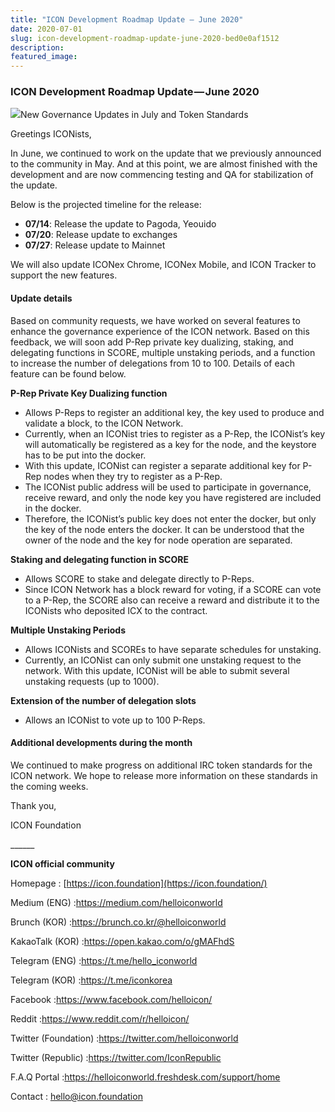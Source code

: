 ```yaml
---
title: "ICON Development Roadmap Update — June 2020"
date: 2020-07-01
slug: icon-development-roadmap-update-june-2020-bed0e0af1512
description:
featured_image:
---
```


### ICON Development Roadmap Update — June 2020

![](https://cdn-images-1.medium.com/max/800/1*h0DSd97HDgqASCamznWlfQ.png)New Governance Updates in July and Token Standards

Greetings ICONists,

In June, we continued to work on the update that we previously announced to the community in May. And at this point, we are almost finished with the development and are now commencing testing and QA for stabilization of the update.

Below is the projected timeline for the release:

* **07/14**: Release the update to Pagoda, Yeouido
* **07/20**: Release update to exchanges
* **07/27**: Release update to Mainnet

We will also update ICONex Chrome, ICONex Mobile, and ICON Tracker to support the new features.

#### Update details

Based on community requests, we have worked on several features to enhance the governance experience of the ICON network. Based on this feedback, we will soon add P-Rep private key dualizing, staking, and delegating functions in SCORE, multiple unstaking periods, and a function to increase the number of delegations from 10 to 100. Details of each feature can be found below.

**P-Rep Private Key Dualizing function**

* Allows P-Reps to register an additional key, the key used to produce and validate a block, to the ICON Network.
* Currently, when an ICONist tries to register as a P-Rep, the ICONist’s key will automatically be registered as a key for the node, and the keystore has to be put into the docker.
* With this update, ICONist can register a separate additional key for P-Rep nodes when they try to register as a P-Rep.
* The ICONist public address will be used to participate in governance, receive reward, and only the node key you have registered are included in the docker.
* Therefore, the ICONist’s public key does not enter the docker, but only the key of the node enters the docker. It can be understood that the owner of the node and the key for node operation are separated.

**Staking and delegating function in SCORE**

* Allows SCORE to stake and delegate directly to P-Reps.
* Since ICON Network has a block reward for voting, if a SCORE can vote to a P-Rep, the SCORE also can receive a reward and distribute it to the ICONists who deposited ICX to the contract.

**Multiple Unstaking Periods**

* Allows ICONists and SCOREs to have separate schedules for unstaking.
* Currently, an ICONist can only submit one unstaking request to the network. With this update, ICONist will be able to submit several unstaking requests (up to 1000).

**Extension of the number of delegation slots**

* Allows an ICONist to vote up to 100 P-Reps.

#### Additional developments during the month

We continued to make progress on additional IRC token standards for the ICON network. We hope to release more information on these standards in the coming weeks.

Thank you,

ICON Foundation

\_\_\_\_\_\_

**ICON official community**

Homepage : [https://icon.foundation](https://icon.foundation/)

Medium (ENG) :<https://medium.com/helloiconworld>

Brunch (KOR) :<https://brunch.co.kr/@helloiconworld>

KakaoTalk (KOR) :<https://open.kakao.com/o/gMAFhdS>

Telegram (ENG) :<https://t.me/hello_iconworld>

Telegram (KOR) :<https://t.me/iconkorea>

Facebook :<https://www.facebook.com/helloicon/>

Reddit :<https://www.reddit.com/r/helloicon/>

Twitter (Foundation) :<https://twitter.com/helloiconworld>

Twitter (Republic) :<https://twitter.com/IconRepublic>

F.A.Q Portal :<https://helloiconworld.freshdesk.com/support/home>

Contact : [hello@icon.foundation](http://hello@icon.foundation/)

